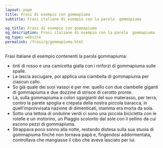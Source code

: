 ```yaml
---
layout: page
title: Frasi di esempio con gommapiuma 
subtitle: Frasi italiane di esempio con la parola  gommapiuma

og_title: Frasi di esempio con gommapiuma 
og_description: Frasi italiane di esempio con la parola  gommapiuma
og_type: website
permalink: /frasi/g/gommapiuma.html
---
```


Frasi italiane di esempio contenenti la parola gommapiuma:


- tinti di rosso e una camicetta gialla con i rinforzi di gommapiuma sulle spalle.
- La lascia asciugare, poi applica una ciambella di gommapiuma per ciascun callo.
- So già quale dei suoi vassoi è per me: quello con due ciambelle giganti di gommapiuma e due dozzine di strisce di cerotto pronte.
- Là, sulla gommapiuma a colori sgargianti del suo materasso, per terra, contro la parete spoglia e crepata della nostra piccola baracca, in quell’improvvisata nazione di dimenticati, mamma era morta da sola.
- Sotto una tettoia di onduline verdi ci sono una piccola bicicletta con le rotelle e un motorino, un Piaggio scolorito dal sole con il sellino da cui escono pezzi di gommapiuma.
- Strappava poco sonno alla notte, restando distesa sulla sua stuoia di gommapiuma finché non tornava papà e, fingendosi addormentata, controllava che mangiasse il cibo che aveva lasciato per lui.
